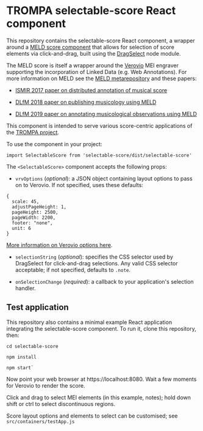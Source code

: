 # TROMPA selectable-score React component
This repository contains the selectable-score React component, a wrapper around a [MELD score component](https://github.com/oerc-music/meld-clients-core) that allows for selection of score elements via click-and-drag, built using the [DragSelect](https://github.com/ThibaultJanBeyer/DragSelect) node module. 

The MELD score is itself a wrapper around the [Verovio](https://verovio.org) MEI engraver supporting the incorporation of Linked Data (e.g. Web Annotations). For more information on MELD see the [MELD metarepository](https://github.com/oerc-music/meld) and these papers:

* [ISMIR 2017 paper on distributed annotation of musical score](https://ora.ox.ac.uk/objects/uuid:945287f6-5dd3-4424-940c-b919b8ad2768)

* [DLfM 2018 paper on publishing musicology using MELD](https://dl.acm.org/doi/10.1145/3273024.3273038)

* [DLfM 2019 paper on annotating musicological observations using MELD](https://dl.acm.org/doi/10.1145/3358664.3358669)

This component is intended to serve various score-centric applications of the [TROMPA project](https://trompamusic.eu).

To use the component in your project:

`import SelectableScore from 'selectable-score/dist/selectable-score'`

The `<SelectableScore>` component accepts the following props:

* `vrvOptions` (*optional*): a JSON object containing layout options to pass on to Verovio. If not specified, uses these defaults:

```
{ 
  scale: 45,
  adjustPageHeight: 1,
  pageHeight: 2500,
  pageWidth: 2200,
  footer: "none",
  unit: 6
}
```

[More information on Verovio options here](https://verovio.org/javascript.xhtml).


* `selectionString` (*optional*): specifies the CSS selector used by DragSelect for click-and-drag selections. Any valid CSS selector acceptable; if not specified, defaults to `.note`.

* `onSelectionChange` (*required*): a callback to your application's selection handler. 

## Test application

This repository also contains a minimal example React application integrating the selectable-score component. To run it, clone this repository, then:
```
cd selectable-score

npm install

npm start`
```

Now point your web browser at https://localhost:8080. Wait a few moments for Verovio to render the score. 

Click and drag to select MEI elements (in this example, notes); hold down shift or ctrl to select discontinuous regions.

Score layout options and elements to select can be customised; see `src/containers/testApp.js`
